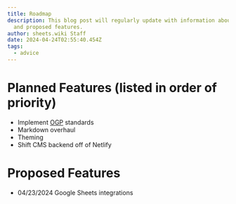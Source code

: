 ```yaml
---
title: Roadmap
description: This blog post will regularly update with information about planned
  and proposed features.
author: sheets.wiki Staff
date: 2024-04-24T02:55:40.454Z
tags:
  - advice
---
```

# Planned Features (listed in order of priority)
- Implement [OGP](https://ogp.me/) standards
- Markdown overhaul
- Theming
- Shift CMS backend off of Netlify

# Proposed Features
- 04/23/2024 Google Sheets integrations